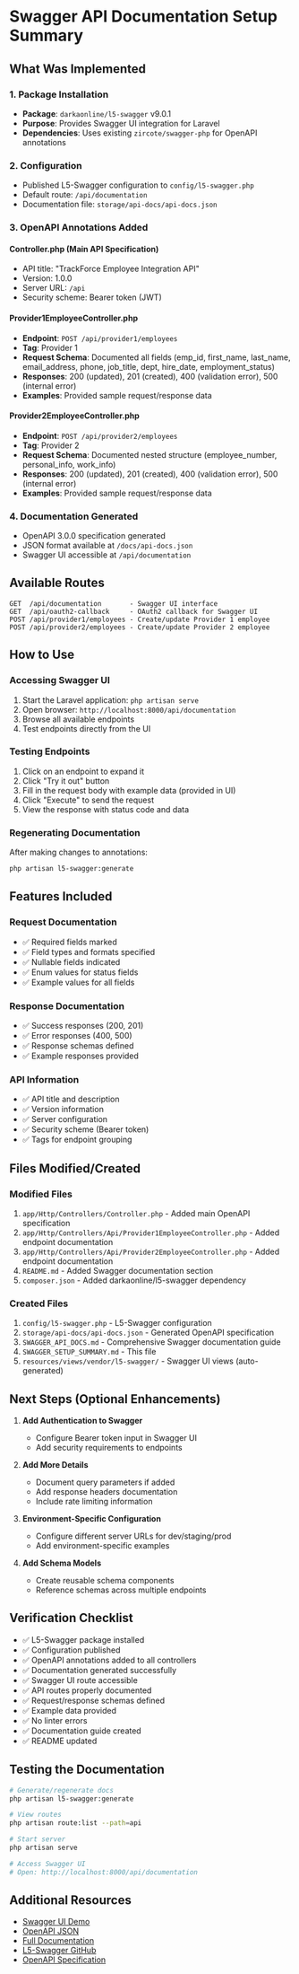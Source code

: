 # Swagger API Documentation Setup Summary

## What Was Implemented

### 1. Package Installation
- **Package**: `darkaonline/l5-swagger` v9.0.1
- **Purpose**: Provides Swagger UI integration for Laravel
- **Dependencies**: Uses existing `zircote/swagger-php` for OpenAPI annotations

### 2. Configuration
- Published L5-Swagger configuration to `config/l5-swagger.php`
- Default route: `/api/documentation`
- Documentation file: `storage/api-docs/api-docs.json`

### 3. OpenAPI Annotations Added

#### Controller.php (Main API Specification)
- API title: "TrackForce Employee Integration API"
- Version: 1.0.0
- Server URL: `/api`
- Security scheme: Bearer token (JWT)

#### Provider1EmployeeController.php
- **Endpoint**: `POST /api/provider1/employees`
- **Tag**: Provider 1
- **Request Schema**: Documented all fields (emp_id, first_name, last_name, email_address, phone, job_title, dept, hire_date, employment_status)
- **Responses**: 200 (updated), 201 (created), 400 (validation error), 500 (internal error)
- **Examples**: Provided sample request/response data

#### Provider2EmployeeController.php
- **Endpoint**: `POST /api/provider2/employees`
- **Tag**: Provider 2
- **Request Schema**: Documented nested structure (employee_number, personal_info, work_info)
- **Responses**: 200 (updated), 201 (created), 400 (validation error), 500 (internal error)
- **Examples**: Provided sample request/response data

### 4. Documentation Generated
- OpenAPI 3.0.0 specification generated
- JSON format available at `/docs/api-docs.json`
- Swagger UI accessible at `/api/documentation`

## Available Routes

```
GET  /api/documentation       - Swagger UI interface
GET  /api/oauth2-callback     - OAuth2 callback for Swagger UI
POST /api/provider1/employees - Create/update Provider 1 employee
POST /api/provider2/employees - Create/update Provider 2 employee
```

## How to Use

### Accessing Swagger UI
1. Start the Laravel application: `php artisan serve`
2. Open browser: `http://localhost:8000/api/documentation`
3. Browse all available endpoints
4. Test endpoints directly from the UI

### Testing Endpoints
1. Click on an endpoint to expand it
2. Click "Try it out" button
3. Fill in the request body with example data (provided in UI)
4. Click "Execute" to send the request
5. View the response with status code and data

### Regenerating Documentation
After making changes to annotations:
```bash
php artisan l5-swagger:generate
```

## Features Included

### Request Documentation
- ✅ Required fields marked
- ✅ Field types and formats specified
- ✅ Nullable fields indicated
- ✅ Enum values for status fields
- ✅ Example values for all fields

### Response Documentation
- ✅ Success responses (200, 201)
- ✅ Error responses (400, 500)
- ✅ Response schemas defined
- ✅ Example responses provided

### API Information
- ✅ API title and description
- ✅ Version information
- ✅ Server configuration
- ✅ Security scheme (Bearer token)
- ✅ Tags for endpoint grouping

## Files Modified/Created

### Modified Files
1. `app/Http/Controllers/Controller.php` - Added main OpenAPI specification
2. `app/Http/Controllers/Api/Provider1EmployeeController.php` - Added endpoint documentation
3. `app/Http/Controllers/Api/Provider2EmployeeController.php` - Added endpoint documentation
4. `README.md` - Added Swagger documentation section
5. `composer.json` - Added darkaonline/l5-swagger dependency

### Created Files
1. `config/l5-swagger.php` - L5-Swagger configuration
2. `storage/api-docs/api-docs.json` - Generated OpenAPI specification
3. `SWAGGER_API_DOCS.md` - Comprehensive Swagger documentation guide
4. `SWAGGER_SETUP_SUMMARY.md` - This file
5. `resources/views/vendor/l5-swagger/` - Swagger UI views (auto-generated)

## Next Steps (Optional Enhancements)

1. **Add Authentication to Swagger**
   - Configure Bearer token input in Swagger UI
   - Add security requirements to endpoints

2. **Add More Details**
   - Document query parameters if added
   - Add response headers documentation
   - Include rate limiting information

3. **Environment-Specific Configuration**
   - Configure different server URLs for dev/staging/prod
   - Add environment-specific examples

4. **Add Schema Models**
   - Create reusable schema components
   - Reference schemas across multiple endpoints

## Verification Checklist

- ✅ L5-Swagger package installed
- ✅ Configuration published
- ✅ OpenAPI annotations added to all controllers
- ✅ Documentation generated successfully
- ✅ Swagger UI route accessible
- ✅ API routes properly documented
- ✅ Request/response schemas defined
- ✅ Example data provided
- ✅ No linter errors
- ✅ Documentation guide created
- ✅ README updated

## Testing the Documentation

```bash
# Generate/regenerate docs
php artisan l5-swagger:generate

# View routes
php artisan route:list --path=api

# Start server
php artisan serve

# Access Swagger UI
# Open: http://localhost:8000/api/documentation
```

## Additional Resources

- [Swagger UI Demo](http://localhost:8000/api/documentation)
- [OpenAPI JSON](http://localhost:8000/docs/api-docs.json)
- [Full Documentation](SWAGGER_API_DOCS.md)
- [L5-Swagger GitHub](https://github.com/DarkaOnLine/L5-Swagger)
- [OpenAPI Specification](https://swagger.io/specification/)


